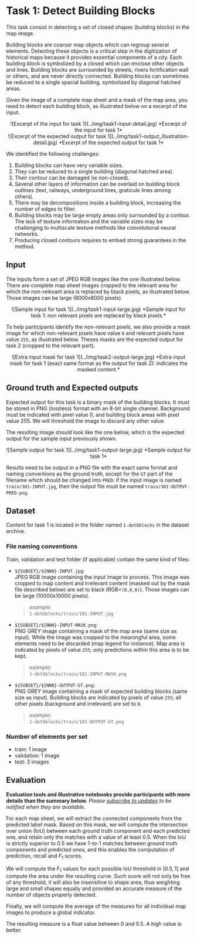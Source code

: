 # Task 1: Detect Building Blocks
This task consist in detecting a set of closed shapes (building blocks) in the map image.

Building blocks are coarser map objects which can regroup several elements.
Detecting these objects is a critical step in the digitization of historical maps because it provides essential components of a city.
Each building block is symbolized by a closed which can enclose other objects and lines.
Building blocks are surrounded by streets, rivers fortification wall or others, and are never directly connected.
Building blocks can sometimes be reduced to a single spacial building, symbolized by diagonal hatched areas.


Given the image of a complete map sheet and a mask of the map area, you need to detect each building block, as illustrated below on a excerpt of the input.
<center>
![Excerpt of the input for task 1](../img/task1-input-detail.jpg)
*Excerpt of the input for task 1*
</center>

<center>
![Excerpt of the expected output for task 1](../img/task1-output_illustration-detail.jpg)
*Excerpt of the expected output for task 1*
</center>

We identified the following challenges:

1. Building blocks can have very variable sizes.
2. They can be reduced to a single building (diagonal hatched area).
3. Their contour can be damaged (ie non-closed).
4. Several other layers of information can be overlaid on building block outlines (text, railways, underground lines, graticule lines among others).
5. There may be decompositions inside a building block, increasing the number of edges to filter.
6. Building blocks may be large empty areas only surrounded by a contour. The lack of texture information and the variable sizes may be challenging to multiscale texture methods like convolutional neural networks.
7. Producing closed contours requires to embed strong guarantees in the method.


## Input
The inputs form a set of JPEG RGB images like the one illustrated below.
There are complete map sheet images cropped to the relevant area for which the non-relevant area is replaced by black pixels, as illustrated below.
Those images can be large (8000x8000 pixels).

<center>
![Sample input for task 1](../img/task1-input-large.jpg)
*Sample input for task 1: non relevant pixels are replaced by black pixels.*
</center>

To help participants identify the non-relevant pixels, we also provide a mask image for which non-relevant pixels have value `0` and relevant pixels have value `255`, as illustrated below. Theses masks are the expected output for task 2 (cropped to the relevant part).

<center>
![Extra input mask for task 1](../img/task2-output-large.jpg)
*Extra input mask for task 1 (exact same format as the output for task 2): indicates the masked content.*
</center>

## Ground truth and Expected outputs
Expected output for this task is a binary mask of the building blocks.
It must be stored in PNG (lossless) format with an 8-bit single channel.
Background must be indicated with pixel value 0, and building block areas with pixel value 255.
We will threshold the image to discard any other value.

The resulting image should look like the one below, which is the expected output for the sample input previously shown.

<center>
![Sample output for task 1](../img/task1-output-large.jpg)
*Sample output for task 1*
</center>

Results need to be output in a PNG file with the exact same format and naming conventions as the ground truth, except for the `GT` part of the filename which should be changed into `PRED`:
if the input image is named `train/301-INPUT.jpg`, then the output file must be named `train/301-OUTPUT-PRED.png`.

## Dataset

Content for task 1 is located in the folder named `1-detbblocks` in the dataset archive.

### File naming conventions
Train, validation and test folder (if applicable) contain the same kind of files:

- `${SUBSET}/${NNN}-INPUT.jpg`:  
  JPEG RGB image containing the input image to process.
  This image was cropped to map content and irrelevant content (masked out by the mask file described below) are set to black (RGB=`(0,0,0)`).
  Those images can be large (10000x10000 pixels).  
  > *example:*  
  > `1-detbblocks/train/101-INPUT.jpg`
- `${SUBSET}/${NNN}-INPUT-MASK.png`:  
  PNG GREY image containing a mask of the map area (same size as input).
  While the image was cropped to the meaningful area, some elements need to be discarded (map legend for instance).
  Map area is indicated by pixels of value `255`; only predictions within this area is to be kept.  
  > *example:*  
  > `1-detbblocks/train/101-INPUT-MASK.png`
- `${SUBSET}/${NNN}-OUTPUT-GT.png`:  
  PNG GREY image containing a mask of expected building blocks (same size as input).
  Building blocks are indicated by pixels of value `255`; all other pixels (background and irrelevant) are set to `0`.
  > *example:*  
  > `1-detbblocks/train/101-OUTPUT-GT.png`


### Number of elements per set
- train: 1 image
- validation: 1 image
- test: 3 images


## Evaluation
**Evaluation tools and illustrative notebooks provide participants with more details than the summary below.**
*Please [subscribe to updates](../contact.md#subscribe-to-updates) to be notified when they are available.*

For each map sheet, we will extract the connected components from the predicted label mask.
Based on this mask, we will compute the intersection over union (IoU) between each ground truth component and each predicted one, and retain only the matches with a value of at least $`0.5`$.
When the IoU is strictly superior to $`0.5`$ we have 1-to-1 matches between ground truth components and predicted ones, and this enables the computation of prediction, recall and $`F_1`$ scores.

We will compute the $`F_1`$ values for each possible IoU threshold in $`]0.5, 1]`$ and compute the area under the resulting curve.
Such score will not only be free of any threshold, it will also be insensitive to shape area; thus weighting large and small shapes equally and provided an accurate measure of the number of objects properly detected.

Finally, we will compute the average of the measures for all individual map images to produce a global indicator.

The resulting measure is a float value between 0 and $`0.5`$.
A high value is better.

